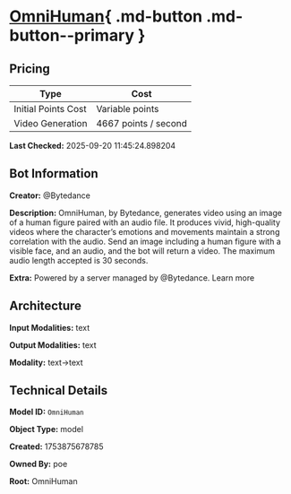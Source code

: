 # [OmniHuman](https://poe.com/OmniHuman){ .md-button .md-button--primary }

## Pricing

| Type | Cost |
|------|------|
| Initial Points Cost | Variable points |
| Video Generation | 4667 points / second |

**Last Checked:** 2025-09-20 11:45:24.898204


## Bot Information

**Creator:** @Bytedance

**Description:** OmniHuman, by Bytedance, generates video using an image of a human figure paired with an audio file. It produces vivid, high-quality videos where the character’s emotions and movements maintain a strong correlation with the audio. Send an image including a human figure with a visible face, and an audio, and the bot will return a video. The maximum audio length accepted is 30 seconds.

**Extra:** Powered by a server managed by @Bytedance. Learn more


## Architecture

**Input Modalities:** text

**Output Modalities:** text

**Modality:** text->text


## Technical Details

**Model ID:** `OmniHuman`

**Object Type:** model

**Created:** 1753875678785

**Owned By:** poe

**Root:** OmniHuman
